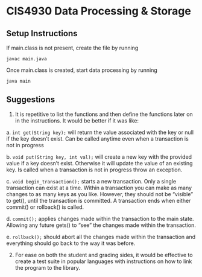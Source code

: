 # CIS4930 Data Processing & Storage
## Setup Instructions

If main.class is not present, create the file by running

```javac main.java```

Once main.class is created, start data processing by running 

```java main```

## Suggestions

1. It is repetitive to list the functions and then define the functions later on in the instructions. It would be better if it was like:

  a. ```int get(String key);``` will return the value associated with the key or null if the key doesn’t exist. Can be called anytime even when a transaction is not in progress
  
  b. ```void put(String key, int val);``` will create a new key with the provided value if a key doesn’t exist. Otherwise it will update the value of an existing key. Is called when a transaction is not in progress throw an exception.
  
  c. ```void begin_transaction();``` starts a new transaction. Only a single transaction can exist at a time. Within a transaction you can make as many changes to as many keys as you like. However, they should not be “visible” to get(), until the transaction is committed. A transaction ends when either commit() or rollback() is called.
  
  d. ```commit();``` applies changes made within the transaction to the main state. Allowing any future gets() to “see” the changes made within the transaction.
  
  e. ```rollback();``` should abort all the changes made within the transaction and everything should go back to the way it was before.
  
2. For ease on both the student and grading sides, it would be effective to create a test suite in popular languages with instructions on how to link the program to the library.
